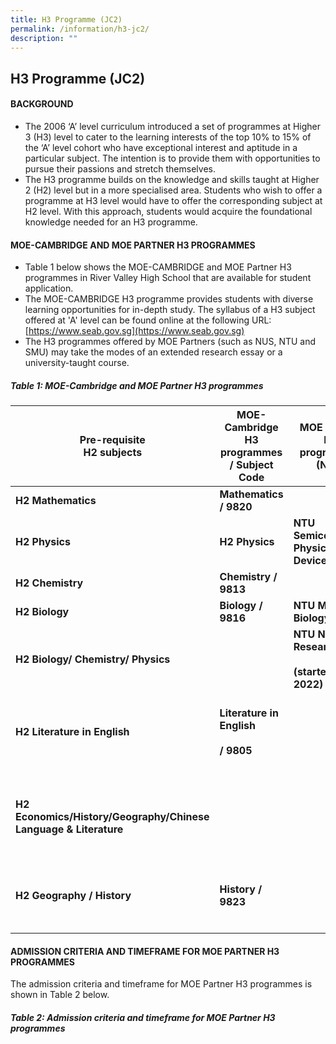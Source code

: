 ```yaml
---
title: H3 Programme (JC2)
permalink: /information/h3-jc2/
description: ""
---
```

## H3 Programme (JC2)

#### BACKGROUND

*   The 2006 ‘A’ level curriculum introduced a set of programmes at Higher 3 (H3) level to cater to the learning interests of the top 10% to 15% of the ‘A’ level cohort who have exceptional interest and aptitude in a particular subject. The intention is to provide them with opportunities to pursue their passions and stretch themselves.
*   The H3 programme builds on the knowledge and skills taught at Higher 2 (H2) level but in a more specialised area. Students who wish to offer a programme at H3 level would have to offer the corresponding subject at H2 level. With this approach, students would acquire the foundational knowledge needed for an H3 programme.

#### MOE-CAMBRIDGE AND MOE PARTNER H3 PROGRAMMES

*   Table 1 below shows the MOE-CAMBRIDGE and MOE Partner H3 programmes in River Valley High School that are available for student application.
*   The MOE-CAMBRIDGE H3 programme provides students with diverse learning opportunities for in-depth study. The syllabus of a H3 subject offered at 'A' level can be found online at the following URL: [https://www.seab.gov.sg](https://www.seab.gov.sg)
*   The H3 programmes offered by MOE Partners (such as NUS, NTU and SMU) may take the modes of an extended research essay or a university-taught course.

##### Table 1: MOE-Cambridge and MOE Partner H3 programmes

| **Pre-requisite**<br>**H2 subjects** | **MOE-Cambridge H3 programmes / Subject Code** | **MOE Partner H3 programmes (NTU)** | **MOE-Partner H3 programmes (NUS)** | **MOE-Partner H3 programmes (SMU)** | **Language Medium** |
|---|---|---|---|---|---|
| **H2 Mathematics** | **Mathematics / 9820** |  |  |  | **English** |
| **H2 Physics** | **H2 Physics** | **NTU Semiconductor Physics and Devices** |  |  | **English** |
| **H2 Chemistry** | **Chemistry** **/ 9813** |  |  |  | **English** |
| **H2 Biology** | **Biology / 9816** | **NTU Molecular Biology** |  |  | **English** |
| **H2 Biology/ Chemistry/ Physics** |  | **NTU Nanyang Research**<br><br>**(started in mid 2022)** | **NUS-MOE Science Research (started in mid 2022)** |  | **English** |
| **H2 Literature in English** | **Literature in English**<br><br>**/ 9805** |  | **NUS-MOE Humanities & Social Science Research (ELit)** |  | **English** |
| **H2 Economics/History/Geography/Chinese Language & Literature** |  |  | **NUS-MOE Humanities & Social Science Research (Econs/Hist/ Geo/CLL)** | **SMU Game Theory**<br><br>**(Econs)** | **English;**<br><br>**Chinese (for CLL)** |
| **H2 Geography / History** | **History / 9823** |  | **NUS Geopolitics: Geographies of War and Peace** |  | **English** |
|  |  |  |  |  |  |

#### ADMISSION CRITERIA AND TIMEFRAME FOR MOE PARTNER H3 PROGRAMMES

The admission criteria and timeframe for MOE Partner H3 programmes is shown in Table 2 below. 

##### Table 2: Admission criteria and timeframe for MOE Partner H3 programmes